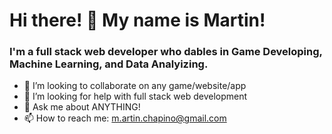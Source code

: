 # Hi there! 👋 My name is Martin!

### I'm a full stack web developer who dables in Game Developing, Machine Learning, and Data Analyizing.

- 👯 I’m looking to collaborate on any game/website/app
- 🤔 I’m looking for help with full stack web development
- 💬 Ask me about ANYTHING!
- 📫 How to reach me: m.artin.chapino@gmail.com
